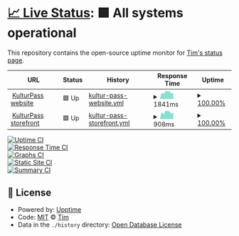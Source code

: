 # [📈 Live Status](https://ein-tim.github.io/uptime-monitoring/): <!--live status--> **🟩 All systems operational**

This repository contains the open-source uptime monitor for [Tim's status page](https://ein-tim.github.io/uptime-monitoring/).

<!--start: status pages-->
<!-- This summary is generated by Upptime (https://github.com/upptime/upptime) -->
<!-- Do not edit this manually, your changes will be overwritten -->
<!-- prettier-ignore -->
| URL | Status | History | Response Time | Uptime |
| --- | ------ | ------- | ------------- | ------ |
| <img alt="" src="https://icons.duckduckgo.com/ip3/www.kulturpass.de.ico" height="13"> [KulturPass website](https://www.kulturpass.de) | 🟩 Up | [kultur-pass-website.yml](https://github.com/Ein-Tim/uptime-monitoring/commits/HEAD/history/kultur-pass-website.yml) | <details><summary><img alt="Response time graph" src="./graphs/kultur-pass-website/response-time-week.png" height="20"> 1841ms</summary><br><a href="https://Ein-Tim.github.io/uptime-monitoring/history/kultur-pass-website"><img alt="Response time 1862" src="https://img.shields.io/endpoint?url=https%3A%2F%2Fraw.githubusercontent.com%2FEin-Tim%2Fuptime-monitoring%2FHEAD%2Fapi%2Fkultur-pass-website%2Fresponse-time.json"></a><br><a href="https://Ein-Tim.github.io/uptime-monitoring/history/kultur-pass-website"><img alt="24-hour response time 1649" src="https://img.shields.io/endpoint?url=https%3A%2F%2Fraw.githubusercontent.com%2FEin-Tim%2Fuptime-monitoring%2FHEAD%2Fapi%2Fkultur-pass-website%2Fresponse-time-day.json"></a><br><a href="https://Ein-Tim.github.io/uptime-monitoring/history/kultur-pass-website"><img alt="7-day response time 1841" src="https://img.shields.io/endpoint?url=https%3A%2F%2Fraw.githubusercontent.com%2FEin-Tim%2Fuptime-monitoring%2FHEAD%2Fapi%2Fkultur-pass-website%2Fresponse-time-week.json"></a><br><a href="https://Ein-Tim.github.io/uptime-monitoring/history/kultur-pass-website"><img alt="30-day response time 1856" src="https://img.shields.io/endpoint?url=https%3A%2F%2Fraw.githubusercontent.com%2FEin-Tim%2Fuptime-monitoring%2FHEAD%2Fapi%2Fkultur-pass-website%2Fresponse-time-month.json"></a><br><a href="https://Ein-Tim.github.io/uptime-monitoring/history/kultur-pass-website"><img alt="1-year response time 1870" src="https://img.shields.io/endpoint?url=https%3A%2F%2Fraw.githubusercontent.com%2FEin-Tim%2Fuptime-monitoring%2FHEAD%2Fapi%2Fkultur-pass-website%2Fresponse-time-year.json"></a></details> | <details><summary><a href="https://Ein-Tim.github.io/uptime-monitoring/history/kultur-pass-website">100.00%</a></summary><a href="https://Ein-Tim.github.io/uptime-monitoring/history/kultur-pass-website"><img alt="All-time uptime 99.93%" src="https://img.shields.io/endpoint?url=https%3A%2F%2Fraw.githubusercontent.com%2FEin-Tim%2Fuptime-monitoring%2FHEAD%2Fapi%2Fkultur-pass-website%2Fuptime.json"></a><br><a href="https://Ein-Tim.github.io/uptime-monitoring/history/kultur-pass-website"><img alt="24-hour uptime 100.00%" src="https://img.shields.io/endpoint?url=https%3A%2F%2Fraw.githubusercontent.com%2FEin-Tim%2Fuptime-monitoring%2FHEAD%2Fapi%2Fkultur-pass-website%2Fuptime-day.json"></a><br><a href="https://Ein-Tim.github.io/uptime-monitoring/history/kultur-pass-website"><img alt="7-day uptime 100.00%" src="https://img.shields.io/endpoint?url=https%3A%2F%2Fraw.githubusercontent.com%2FEin-Tim%2Fuptime-monitoring%2FHEAD%2Fapi%2Fkultur-pass-website%2Fuptime-week.json"></a><br><a href="https://Ein-Tim.github.io/uptime-monitoring/history/kultur-pass-website"><img alt="30-day uptime 100.00%" src="https://img.shields.io/endpoint?url=https%3A%2F%2Fraw.githubusercontent.com%2FEin-Tim%2Fuptime-monitoring%2FHEAD%2Fapi%2Fkultur-pass-website%2Fuptime-month.json"></a><br><a href="https://Ein-Tim.github.io/uptime-monitoring/history/kultur-pass-website"><img alt="1-year uptime 99.91%" src="https://img.shields.io/endpoint?url=https%3A%2F%2Fraw.githubusercontent.com%2FEin-Tim%2Fuptime-monitoring%2FHEAD%2Fapi%2Fkultur-pass-website%2Fuptime-year.json"></a></details>
| <img alt="" src="https://icons.duckduckgo.com/ip3/storefront.prod.kulturpass.de.ico" height="13"> [KulturPass storefront](https://storefront.prod.kulturpass.de) | 🟩 Up | [kultur-pass-storefront.yml](https://github.com/Ein-Tim/uptime-monitoring/commits/HEAD/history/kultur-pass-storefront.yml) | <details><summary><img alt="Response time graph" src="./graphs/kultur-pass-storefront/response-time-week.png" height="20"> 908ms</summary><br><a href="https://Ein-Tim.github.io/uptime-monitoring/history/kultur-pass-storefront"><img alt="Response time 855" src="https://img.shields.io/endpoint?url=https%3A%2F%2Fraw.githubusercontent.com%2FEin-Tim%2Fuptime-monitoring%2FHEAD%2Fapi%2Fkultur-pass-storefront%2Fresponse-time.json"></a><br><a href="https://Ein-Tim.github.io/uptime-monitoring/history/kultur-pass-storefront"><img alt="24-hour response time 879" src="https://img.shields.io/endpoint?url=https%3A%2F%2Fraw.githubusercontent.com%2FEin-Tim%2Fuptime-monitoring%2FHEAD%2Fapi%2Fkultur-pass-storefront%2Fresponse-time-day.json"></a><br><a href="https://Ein-Tim.github.io/uptime-monitoring/history/kultur-pass-storefront"><img alt="7-day response time 908" src="https://img.shields.io/endpoint?url=https%3A%2F%2Fraw.githubusercontent.com%2FEin-Tim%2Fuptime-monitoring%2FHEAD%2Fapi%2Fkultur-pass-storefront%2Fresponse-time-week.json"></a><br><a href="https://Ein-Tim.github.io/uptime-monitoring/history/kultur-pass-storefront"><img alt="30-day response time 900" src="https://img.shields.io/endpoint?url=https%3A%2F%2Fraw.githubusercontent.com%2FEin-Tim%2Fuptime-monitoring%2FHEAD%2Fapi%2Fkultur-pass-storefront%2Fresponse-time-month.json"></a><br><a href="https://Ein-Tim.github.io/uptime-monitoring/history/kultur-pass-storefront"><img alt="1-year response time 862" src="https://img.shields.io/endpoint?url=https%3A%2F%2Fraw.githubusercontent.com%2FEin-Tim%2Fuptime-monitoring%2FHEAD%2Fapi%2Fkultur-pass-storefront%2Fresponse-time-year.json"></a></details> | <details><summary><a href="https://Ein-Tim.github.io/uptime-monitoring/history/kultur-pass-storefront">100.00%</a></summary><a href="https://Ein-Tim.github.io/uptime-monitoring/history/kultur-pass-storefront"><img alt="All-time uptime 99.98%" src="https://img.shields.io/endpoint?url=https%3A%2F%2Fraw.githubusercontent.com%2FEin-Tim%2Fuptime-monitoring%2FHEAD%2Fapi%2Fkultur-pass-storefront%2Fuptime.json"></a><br><a href="https://Ein-Tim.github.io/uptime-monitoring/history/kultur-pass-storefront"><img alt="24-hour uptime 100.00%" src="https://img.shields.io/endpoint?url=https%3A%2F%2Fraw.githubusercontent.com%2FEin-Tim%2Fuptime-monitoring%2FHEAD%2Fapi%2Fkultur-pass-storefront%2Fuptime-day.json"></a><br><a href="https://Ein-Tim.github.io/uptime-monitoring/history/kultur-pass-storefront"><img alt="7-day uptime 100.00%" src="https://img.shields.io/endpoint?url=https%3A%2F%2Fraw.githubusercontent.com%2FEin-Tim%2Fuptime-monitoring%2FHEAD%2Fapi%2Fkultur-pass-storefront%2Fuptime-week.json"></a><br><a href="https://Ein-Tim.github.io/uptime-monitoring/history/kultur-pass-storefront"><img alt="30-day uptime 100.00%" src="https://img.shields.io/endpoint?url=https%3A%2F%2Fraw.githubusercontent.com%2FEin-Tim%2Fuptime-monitoring%2FHEAD%2Fapi%2Fkultur-pass-storefront%2Fuptime-month.json"></a><br><a href="https://Ein-Tim.github.io/uptime-monitoring/history/kultur-pass-storefront"><img alt="1-year uptime 99.98%" src="https://img.shields.io/endpoint?url=https%3A%2F%2Fraw.githubusercontent.com%2FEin-Tim%2Fuptime-monitoring%2FHEAD%2Fapi%2Fkultur-pass-storefront%2Fuptime-year.json"></a></details>

<!--end: status pages-->

[![Uptime CI](https://github.com/Ein-Tim/uptime-monitoring/workflows/Uptime%20CI/badge.svg)](https://github.com/Ein-Tim/uptime-monitoring/actions?query=workflow%3A%22Uptime+CI%22) <br>
[![Response Time CI](https://github.com/Ein-Tim/uptime-monitoring/workflows/Response%20Time%20CI/badge.svg)](https://github.com/Ein-Tim/uptime-monitoring/actions?query=workflow%3A%22Response+Time+CI%22) <br>
[![Graphs CI](https://github.com/Ein-Tim/uptime-monitoring/workflows/Graphs%20CI/badge.svg)](https://github.com/Ein-Tim/uptime-monitoring/actions?query=workflow%3A%22Graphs+CI%22) <br>
[![Static Site CI](https://github.com/Ein-Tim/uptime-monitoring/workflows/Static%20Site%20CI/badge.svg)](https://github.com/Ein-Tim/uptime-monitoring/actions?query=workflow%3A%22Static+Site+CI%22) <br>
[![Summary CI](https://github.com/Ein-Tim/uptime-monitoring/workflows/Summary%20CI/badge.svg)](https://github.com/Ein-Tim/uptime-monitoring/actions?query=workflow%3A%22Summary+CI%22)

## 📄 License

- Powered by: [Upptime](https://github.com/upptime/upptime)
- Code: [MIT](./LICENSE) © [Tim](https://github.com/Ein-Tim)
- Data in the `./history` directory: [Open Database License](https://opendatacommons.org/licenses/odbl/1-0/)
